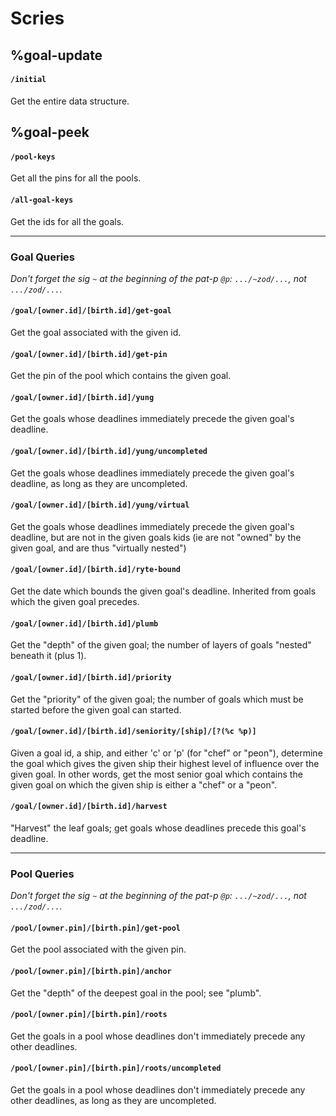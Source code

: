 # Scries

## %goal-update

#### `/initial`

Get the entire data structure.

## %goal-peek

#### `/pool-keys`

Get all the pins for all the pools.

#### `/all-goal-keys`

Get the ids for all the goals.


-----------------------

### Goal Queries

*Don't forget the sig `~` at the beginning of the pat-p `@p`: `.../~zod/...`, not `.../zod/...`.*

#### `/goal/[owner.id]/[birth.id]/get-goal`

Get the goal associated with the given id.

#### `/goal/[owner.id]/[birth.id]/get-pin`

Get the pin of the pool which contains the given goal.

#### `/goal/[owner.id]/[birth.id]/yung`

Get the goals whose deadlines immediately precede the given goal's deadline.

#### `/goal/[owner.id]/[birth.id]/yung/uncompleted`

Get the goals whose deadlines immediately precede the given goal's deadline, as long as they are uncompleted.

#### `/goal/[owner.id]/[birth.id]/yung/virtual`

Get the goals whose deadlines immediately precede the given goal's deadline, but are not in the given goals kids (ie are not "owned" by the given goal, and are thus "virtually nested")

#### `/goal/[owner.id]/[birth.id]/ryte-bound`

Get the date which bounds the given goal's deadline. Inherited from goals which the given goal precedes.

#### `/goal/[owner.id]/[birth.id]/plumb`

Get the "depth" of the given goal; the number of layers of goals "nested" beneath it (plus 1).

#### `/goal/[owner.id]/[birth.id]/priority`

Get the "priority" of the given goal; the number of goals which must be started before the given goal can started.

#### `/goal/[owner.id]/[birth.id]/seniority/[ship]/[?(%c %p)]`

Given a goal id, a ship, and either 'c' or 'p' (for "chef" or "peon"), determine the goal which gives the given ship their highest level of influence over the given goal. In other words, get the most senior goal which contains the given goal on which the given ship is either a "chef" or a "peon".

#### `/goal/[owner.id]/[birth.id]/harvest`

"Harvest" the leaf goals; get goals whose deadlines precede this goal's deadline.

-----------------------

### Pool Queries

*Don't forget the sig `~` at the beginning of the pat-p `@p`: `.../~zod/...`, not `.../zod/...`.*

#### `/pool/[owner.pin]/[birth.pin]/get-pool`

Get the pool associated with the given pin.

#### `/pool/[owner.pin]/[birth.pin]/anchor`

Get the "depth" of the deepest goal in the pool; see "plumb".

#### `/pool/[owner.pin]/[birth.pin]/roots`

Get the goals in a pool whose deadlines don't immediately precede any other deadlines.

#### `/pool/[owner.pin]/[birth.pin]/roots/uncompleted`

Get the goals in a pool whose deadlines don't immediately precede any other deadlines, as long as they are uncompleted.
